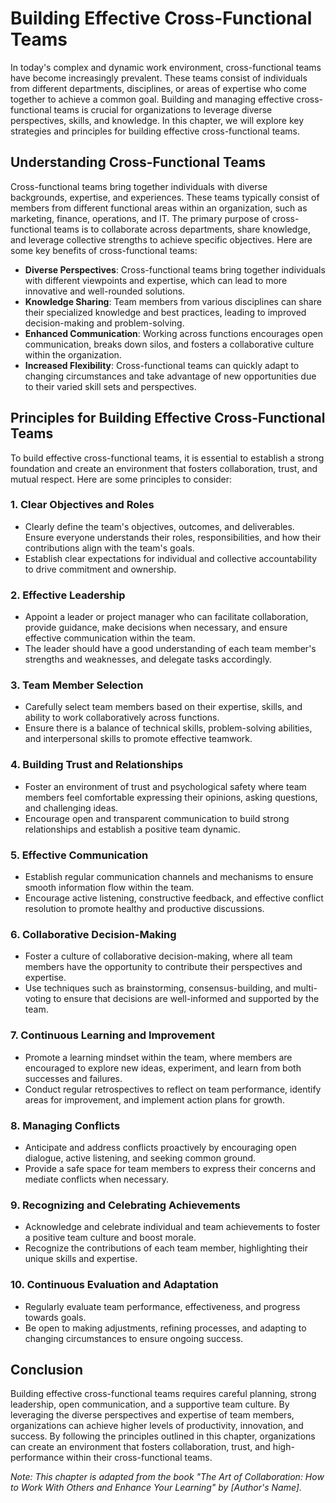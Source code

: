 Building Effective Cross-Functional Teams
====================================================

In today's complex and dynamic work environment, cross-functional teams have become increasingly prevalent. These teams consist of individuals from different departments, disciplines, or areas of expertise who come together to achieve a common goal. Building and managing effective cross-functional teams is crucial for organizations to leverage diverse perspectives, skills, and knowledge. In this chapter, we will explore key strategies and principles for building effective cross-functional teams.

Understanding Cross-Functional Teams
------------------------------------

Cross-functional teams bring together individuals with diverse backgrounds, expertise, and experiences. These teams typically consist of members from different functional areas within an organization, such as marketing, finance, operations, and IT. The primary purpose of cross-functional teams is to collaborate across departments, share knowledge, and leverage collective strengths to achieve specific objectives. Here are some key benefits of cross-functional teams:

* **Diverse Perspectives**: Cross-functional teams bring together individuals with different viewpoints and expertise, which can lead to more innovative and well-rounded solutions.
* **Knowledge Sharing**: Team members from various disciplines can share their specialized knowledge and best practices, leading to improved decision-making and problem-solving.
* **Enhanced Communication**: Working across functions encourages open communication, breaks down silos, and fosters a collaborative culture within the organization.
* **Increased Flexibility**: Cross-functional teams can quickly adapt to changing circumstances and take advantage of new opportunities due to their varied skill sets and perspectives.

Principles for Building Effective Cross-Functional Teams
--------------------------------------------------------

To build effective cross-functional teams, it is essential to establish a strong foundation and create an environment that fosters collaboration, trust, and mutual respect. Here are some principles to consider:

### 1. **Clear Objectives and Roles**

* Clearly define the team's objectives, outcomes, and deliverables. Ensure everyone understands their roles, responsibilities, and how their contributions align with the team's goals.
* Establish clear expectations for individual and collective accountability to drive commitment and ownership.

### 2. **Effective Leadership**

* Appoint a leader or project manager who can facilitate collaboration, provide guidance, make decisions when necessary, and ensure effective communication within the team.
* The leader should have a good understanding of each team member's strengths and weaknesses, and delegate tasks accordingly.

### 3. **Team Member Selection**

* Carefully select team members based on their expertise, skills, and ability to work collaboratively across functions.
* Ensure there is a balance of technical skills, problem-solving abilities, and interpersonal skills to promote effective teamwork.

### 4. **Building Trust and Relationships**

* Foster an environment of trust and psychological safety where team members feel comfortable expressing their opinions, asking questions, and challenging ideas.
* Encourage open and transparent communication to build strong relationships and establish a positive team dynamic.

### 5. **Effective Communication**

* Establish regular communication channels and mechanisms to ensure smooth information flow within the team.
* Encourage active listening, constructive feedback, and effective conflict resolution to promote healthy and productive discussions.

### 6. **Collaborative Decision-Making**

* Foster a culture of collaborative decision-making, where all team members have the opportunity to contribute their perspectives and expertise.
* Use techniques such as brainstorming, consensus-building, and multi-voting to ensure that decisions are well-informed and supported by the team.

### 7. **Continuous Learning and Improvement**

* Promote a learning mindset within the team, where members are encouraged to explore new ideas, experiment, and learn from both successes and failures.
* Conduct regular retrospectives to reflect on team performance, identify areas for improvement, and implement action plans for growth.

### 8. **Managing Conflicts**

* Anticipate and address conflicts proactively by encouraging open dialogue, active listening, and seeking common ground.
* Provide a safe space for team members to express their concerns and mediate conflicts when necessary.

### 9. **Recognizing and Celebrating Achievements**

* Acknowledge and celebrate individual and team achievements to foster a positive team culture and boost morale.
* Recognize the contributions of each team member, highlighting their unique skills and expertise.

### 10. **Continuous Evaluation and Adaptation**

* Regularly evaluate team performance, effectiveness, and progress towards goals.
* Be open to making adjustments, refining processes, and adapting to changing circumstances to ensure ongoing success.

Conclusion
----------

Building effective cross-functional teams requires careful planning, strong leadership, open communication, and a supportive team culture. By leveraging the diverse perspectives and expertise of team members, organizations can achieve higher levels of productivity, innovation, and success. By following the principles outlined in this chapter, organizations can create an environment that fosters collaboration, trust, and high-performance within their cross-functional teams.

*Note: This chapter is adapted from the book "The Art of Collaboration: How to Work With Others and Enhance Your Learning" by \[Author's Name\].*
